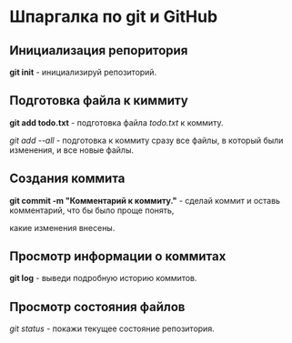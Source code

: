 # Шпаргалка по git и GitHub  

## Инициализация репоритория  

**git init** - инициализируй репозиторий.  

## Подготовка файла к киммиту  

**git add todo.txt** - подготовка файла _todo.txt_ к коммиту.  

_git add --all_ - подготовка к коммиту сразу все файлы, в который были изменения, и все новые файлы.  

## Создания коммита  

**git commit -m "Комментарий к коммиту."** - сделай коммит и оставь комментарий, что бы было проще понять,  

какие изменения внесены.  

## Просмотр информации о коммитах  

**git log** - выведи подробную историю коммитов.  

## Просмотр состояния файлов  

_git status_ - покажи текущее состояние репозитория.  

